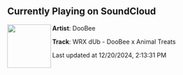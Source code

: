 ## Currently Playing on SoundCloud

[<img align="left" width="100" src="https://i1.sndcdn.com/artworks-rmMYni0ZqiqZOpra-ZV1q9A-t500x500.jpg">](https://soundcloud.com/austin-shureb-498367755/doobee-x-animal-treats-wrx-dub?in=saxurn/sets/wave-race)

**Artist**: DooBee 

**Track**: WRX dUb - DooBee x Animal Treats

Last updated at 12/20/2024, 2:13:31 PM
